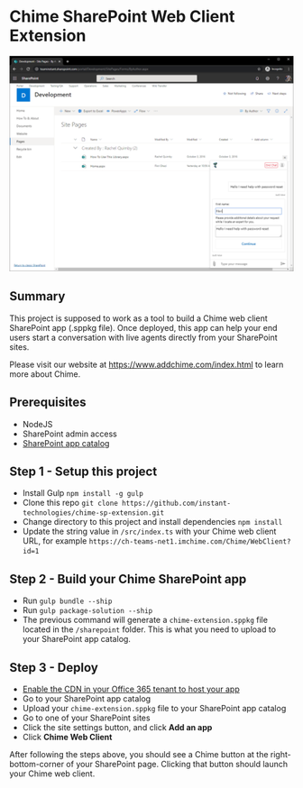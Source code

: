 # Chime SharePoint Web Client Extension

![Chime SharePoint Extension](./assets/chime-sharepoint-ss.PNG)

## Summary
This project is supposed to work as a tool to build a Chime web client SharePoint app (.sppkg file). Once deployed, this app can help your end users start a conversation with live agents directly from your SharePoint sites. 

Please visit our website at https://www.addchime.com/index.html to learn more about Chime.

## Prerequisites
- NodeJS
- SharePoint admin access
- [SharePoint app catalog](https://docs.microsoft.com/en-us/sharepoint/use-app-catalog)

## Step 1 - Setup this project
- Install Gulp `npm install -g gulp`
- Clone this repo `git clone https://github.com/instant-technologies/chime-sp-extension.git`
- Change directory to this project and install dependencies `npm install`
- Update the string value in `/src/index.ts` with your Chime web client URL, for example `https://ch-teams-net1.imchime.com/Chime/WebClient?id=1`

## Step 2 - Build your Chime SharePoint app
- Run `gulp bundle --ship`
- Run `gulp package-solution --ship`
- The previous command will generate a `chime-extension.sppkg` file located in the `/sharepoint` folder. This is what you need to upload to your SharePoint app catalog.


## Step 3 - Deploy
- [Enable the CDN in your Office 365 tenant to host your app](https://docs.microsoft.com/en-us/sharepoint/dev/spfx/extensions/get-started/hosting-extension-from-office365-cdn)
- Go to your SharePoint app catalog
- Upload your `chime-extension.sppkg` file to your SharePoint app catalog
- Go to one of your SharePoint sites
- Click the site settings button, and click __Add an app__
- Click __Chime Web Client__

After following the steps above, you should see a Chime button at the right-bottom-corner of your SharePoint page. Clicking that button should launch your Chime web client.
